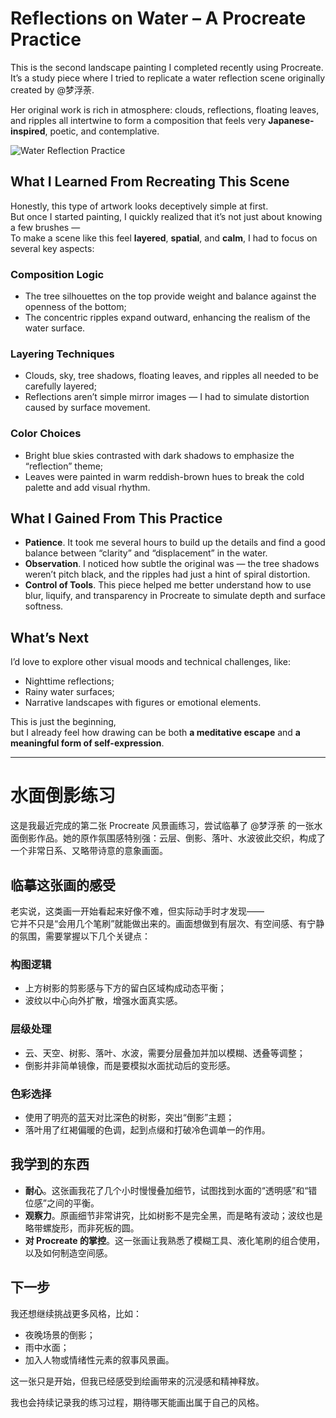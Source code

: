 # Reflections on Water – A Procreate Practice

This is the second landscape painting I completed recently using Procreate.  
It’s a study piece where I tried to replicate a water reflection scene originally created by @梦浮荼.  

Her original work is rich in atmosphere: clouds, reflections, floating leaves, and ripples all intertwine to form a composition that feels very **Japanese-inspired**, poetic, and contemplative.

![Water Reflection Practice](https://i.imgur.com/MA4gY3Y.png)

## What I Learned From Recreating This Scene

Honestly, this type of artwork looks deceptively simple at first.  
But once I started painting, I quickly realized that it’s not just about knowing a few brushes —  
To make a scene like this feel **layered**, **spatial**, and **calm**, I had to focus on several key aspects:

### Composition Logic
- The tree silhouettes on the top provide weight and balance against the openness of the bottom;
- The concentric ripples expand outward, enhancing the realism of the water surface.

### Layering Techniques
- Clouds, sky, tree shadows, floating leaves, and ripples all needed to be carefully layered;
- Reflections aren’t simple mirror images — I had to simulate distortion caused by surface movement.

### Color Choices
- Bright blue skies contrasted with dark shadows to emphasize the “reflection” theme;
- Leaves were painted in warm reddish-brown hues to break the cold palette and add visual rhythm.

## What I Gained From This Practice

- **Patience**. It took me several hours to build up the details and find a good balance between “clarity” and “displacement” in the water.
- **Observation**. I noticed how subtle the original was — the tree shadows weren’t pitch black, and the ripples had just a hint of spiral distortion.
- **Control of Tools**. This piece helped me better understand how to use blur, liquify, and transparency in Procreate to simulate depth and surface softness.

## What’s Next

I’d love to explore other visual moods and technical challenges, like:
- Nighttime reflections;
- Rainy water surfaces;
- Narrative landscapes with figures or emotional elements.

This is just the beginning,  
but I already feel how drawing can be both **a meditative escape** and **a meaningful form of self-expression**.

---

# 水面倒影练习

这是我最近完成的第二张 Procreate 风景画练习，尝试临摹了 @梦浮荼 的一张水面倒影作品。她的原作氛围感特别强：云层、倒影、落叶、水波彼此交织，构成了一个非常日系、又略带诗意的意象画面。

## 临摹这张画的感受

老实说，这类画一开始看起来好像不难，但实际动手时才发现——  
它并不只是“会用几个笔刷”就能做出来的。画面想做到有层次、有空间感、有宁静的氛围，需要掌握以下几个关键点：

### 构图逻辑
- 上方树影的剪影感与下方的留白区域构成动态平衡；
- 波纹以中心向外扩散，增强水面真实感。

### 层级处理
- 云、天空、树影、落叶、水波，需要分层叠加并加以模糊、透叠等调整；
- 倒影并非简单镜像，而是要模拟水面扰动后的变形感。

### 色彩选择
- 使用了明亮的蓝天对比深色的树影，突出“倒影”主题；
- 落叶用了红褐偏暖的色调，起到点缀和打破冷色调单一的作用。

## 我学到的东西

- **耐心**。这张画我花了几个小时慢慢叠加细节，试图找到水面的“透明感”和“错位感”之间的平衡。
- **观察力**。原画细节非常讲究，比如树影不是完全黑，而是略有波动；波纹也是略带螺旋形，而非死板的圆。
- **对 Procreate 的掌控**。这一张画让我熟悉了模糊工具、液化笔刷的组合使用，以及如何制造空间感。

## 下一步

我还想继续挑战更多风格，比如：
- 夜晚场景的倒影；
- 雨中水面；
- 加入人物或情绪性元素的叙事风景画。

这一张只是开始，但我已经感受到绘画带来的沉浸感和精神释放。

我也会持续记录我的练习过程，期待哪天能画出属于自己的风格。


